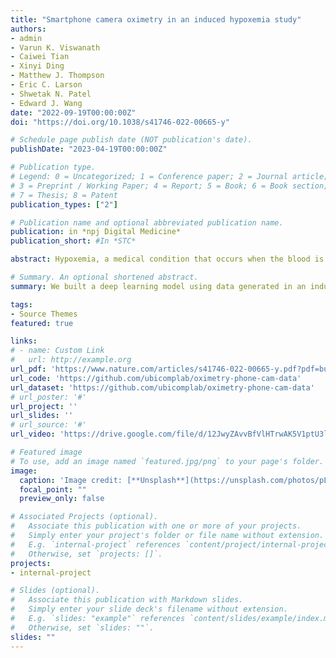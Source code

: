 ```yaml
---
title: "Smartphone camera oximetry in an induced hypoxemia study"
authors:
- admin
- Varun K. Viswanath
- Caiwei Tian
- Xinyi Ding
- Matthew J. Thompson
- Eric C. Larson
- Shwetak N. Patel
- Edward J. Wang
date: "2022-09-19T00:00:00Z"
doi: "https://doi.org/10.1038/s41746-022-00665-y"

# Schedule page publish date (NOT publication's date).
publishDate: "2023-04-19T00:00:00Z"

# Publication type.
# Legend: 0 = Uncategorized; 1 = Conference paper; 2 = Journal article;
# 3 = Preprint / Working Paper; 4 = Report; 5 = Book; 6 = Book section;
# 7 = Thesis; 8 = Patent
publication_types: ["2"]

# Publication name and optional abbreviated publication name.
publication: in *npj Digital Medicine*
publication_short: #In *STC*

abstract: Hypoxemia, a medical condition that occurs when the blood is not carrying enough oxygen to adequately supply the tissues, is a leading indicator for dangerous complications of respiratory diseases like asthma, COPD, and COVID-19. While purpose-built pulse oximeters can provide accurate blood-oxygen saturation (SpO2) readings that allow for diagnosis of hypoxemia, enabling this capability in unmodified smartphone cameras via a software update could give more people access to important information about their health. Towards this goal, we performed the first clinical development validation on a smartphone camera-based SpO2 sensing system using a varied fraction of inspired oxygen (FiO2) protocol, creating a clinically relevant validation dataset for solely smartphone-based contact PPG methods on a wider range of SpO2 values (70–100%) than prior studies (85–100%). We built a deep learning model using this data to demonstrate an overall MAE = 5.00% SpO2 while identifying positive cases of low SpO2 < 90% with 81% sensitivity and 79% specificity. We also provide the data in open-source format, so that others may build on this work.

# Summary. An optional shortened abstract.
summary: We built a deep learning model using data generated in an induced hypoxemia study to demonstrate an overall MAE = 5.00% SpO2 while identifying positive cases of low SpO2 < 90% with 81% sensitivity and 79% specificity.

tags:
- Source Themes
featured: true

links:
# - name: Custom Link
#   url: http://example.org
url_pdf: 'https://www.nature.com/articles/s41746-022-00665-y.pdf?pdf=button%20sticky'
url_code: 'https://github.com/ubicomplab/oximetry-phone-cam-data'
url_dataset: 'https://github.com/ubicomplab/oximetry-phone-cam-data'
# url_poster: '#'
url_project: ''
url_slides: ''
# url_source: '#'
url_video: 'https://drive.google.com/file/d/12JwyZAvvBfVlHTrwAK5V1ptU3lmguoOQ/view?usp=share_link'

# Featured image
# To use, add an image named `featured.jpg/png` to your page's folder. 
image:
  caption: 'Image credit: [**Unsplash**](https://unsplash.com/photos/pLCdAaMFLTE)'
  focal_point: ""
  preview_only: false

# Associated Projects (optional).
#   Associate this publication with one or more of your projects.
#   Simply enter your project's folder or file name without extension.
#   E.g. `internal-project` references `content/project/internal-project/index.md`.
#   Otherwise, set `projects: []`.
projects:
- internal-project

# Slides (optional).
#   Associate this publication with Markdown slides.
#   Simply enter your slide deck's filename without extension.
#   E.g. `slides: "example"` references `content/slides/example/index.md`.
#   Otherwise, set `slides: ""`.
slides: ""
---
```

<!-- 
{{% alert note %}}
Click the *Cite* button above to demo the feature to enable visitors to import publication metadata into their reference management software.
{{% /alert %}}

{{% alert note %}}
Click the *Slides* button above to demo Academic's Markdown slides feature.
{{% /alert %}}

Supplementary notes can be added here, including [code and math](https://sourcethemes.com/academic/docs/writing-markdown-latex/). -->

